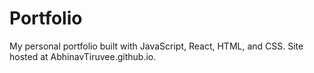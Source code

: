 # Portfolio

My personal portfolio built with JavaScript, React, HTML, and CSS. Site hosted at AbhinavTiruvee.github.io.
